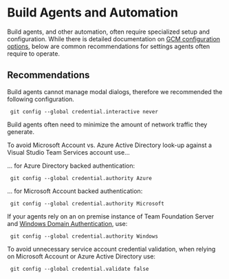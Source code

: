 # Build Agents and Automation

 Build agents, and other automation, often require specialized setup and configuration. While there is detailed documentation on [GCM configuration options](Configuration.md), below are common recommendations for settings agents often require to operate.
 
## Recommendations

 Build agents cannot manage modal dialogs, therefore we recommended the following configuration.

     git config --global credential.interactive never

 Build agents often need to minimize the amount of network traffic they generate.

 To avoid Microsoft Account vs. Azure Active Directory look-up against a Visual Studio Team Services account use...
 
 ... for Azure Directory backed authentication:

     git config --global credential.authority Azure
     
 ... for Microsoft Account backed authentication:

     git config --global credential.authority Microsoft
     
 If your agents rely on an on premise instance of Team Foundation Server and [Windows Domain Authentication](https://msdn.microsoft.com/en-us/library/ee253152(v=bts.10).aspx), use:
 
     git config --global credential.authority Windows

 To avoid unnecessary service account credential validation, when relying on Microsoft Account or Azure Active Directory use:

     git config --global credential.validate false
